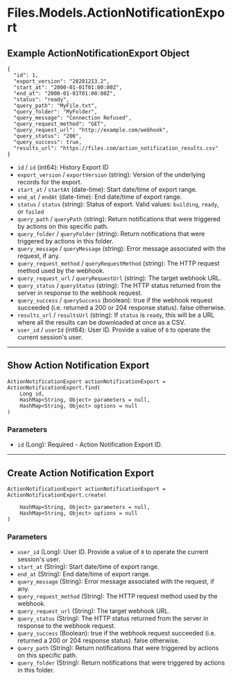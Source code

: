 # Files.Models.ActionNotificationExport

## Example ActionNotificationExport Object

```
{
  "id": 1,
  "export_version": "20201213.2",
  "start_at": "2000-01-01T01:00:00Z",
  "end_at": "2000-01-01T01:00:00Z",
  "status": "ready",
  "query_path": "MyFile.txt",
  "query_folder": "MyFolder",
  "query_message": "Connection Refused",
  "query_request_method": "GET",
  "query_request_url": "http://example.com/webhook",
  "query_status": "200",
  "query_success": true,
  "results_url": "https://files.com/action_notification_results.csv"
}
```

* `id` / `id`  (int64): History Export ID
* `export_version` / `exportVersion`  (string): Version of the underlying records for the export.
* `start_at` / `startAt`  (date-time): Start date/time of export range.
* `end_at` / `endAt`  (date-time): End date/time of export range.
* `status` / `status`  (string): Status of export.  Valid values: `building`, `ready`, or `failed`
* `query_path` / `queryPath`  (string): Return notifications that were triggered by actions on this specific path.
* `query_folder` / `queryFolder`  (string): Return notifications that were triggered by actions in this folder.
* `query_message` / `queryMessage`  (string): Error message associated with the request, if any.
* `query_request_method` / `queryRequestMethod`  (string): The HTTP request method used by the webhook.
* `query_request_url` / `queryRequestUrl`  (string): The target webhook URL.
* `query_status` / `queryStatus`  (string): The HTTP status returned from the server in response to the webhook request.
* `query_success` / `querySuccess`  (boolean): true if the webhook request succeeded (i.e. returned a 200 or 204 response status). false otherwise.
* `results_url` / `resultsUrl`  (string): If `status` is `ready`, this will be a URL where all the results can be downloaded at once as a CSV.
* `user_id` / `userId`  (int64): User ID.  Provide a value of `0` to operate the current session's user.


---

## Show Action Notification Export

```
ActionNotificationExport actionNotificationExport = ActionNotificationExport.find(
    Long id, 
    HashMap<String, Object> parameters = null,
    HashMap<String, Object> options = null
)
```

### Parameters

* `id` (Long): Required - Action Notification Export ID.


---

## Create Action Notification Export

```
ActionNotificationExport actionNotificationExport = ActionNotificationExport.create(
    
    HashMap<String, Object> parameters = null,
    HashMap<String, Object> options = null
)
```

### Parameters

* `user_id` (Long): User ID.  Provide a value of `0` to operate the current session's user.
* `start_at` (String): Start date/time of export range.
* `end_at` (String): End date/time of export range.
* `query_message` (String): Error message associated with the request, if any.
* `query_request_method` (String): The HTTP request method used by the webhook.
* `query_request_url` (String): The target webhook URL.
* `query_status` (String): The HTTP status returned from the server in response to the webhook request.
* `query_success` (Boolean): true if the webhook request succeeded (i.e. returned a 200 or 204 response status). false otherwise.
* `query_path` (String): Return notifications that were triggered by actions on this specific path.
* `query_folder` (String): Return notifications that were triggered by actions in this folder.
